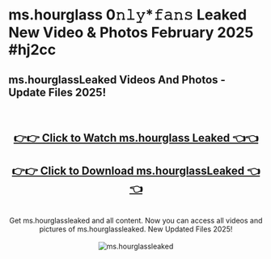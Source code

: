 # ms.hourglass 0𝚗𝚕𝚢*𝚏𝚊𝚗𝚜 Leaked New Video & Photos February 2025 #hj2cc

<h2>ms.hourglassLeaked Videos And Photos - Update Files 2025!</h2>
<br>
<div align="center">
<h2><a href="https://mediaupload.pro?title=ms.hourglass&ref=11F" rel="nofollow">👉👉 Click to Watch ms.hourglass Leaked 👈👈</a></h2>
<h2><a href="https://mediaupload.pro?title=ms.hourglass&ref=11F" rel="nofollow">👉👉 Click to Download ms.hourglassLeaked 👈👈</a></h2>
<br>
Get ms.hourglassleaked and all content. Now you can access all videos and pictures of ms.hourglassleaked. New Updated Files 2025!
<br>
<br>
<a href="https://mediaupload.pro?title=ms.hourglass&ref=11F" rel="nofollow" data-target="animated-image.originalLink"><img src="https://i.ibb.co/Gkj2r4b/banner.png" alt="ms.hourglassleaked" style="max-width: 100%; display: inline-block;" data-target="animated-image.originalImage"></a>
</div>
<br>

